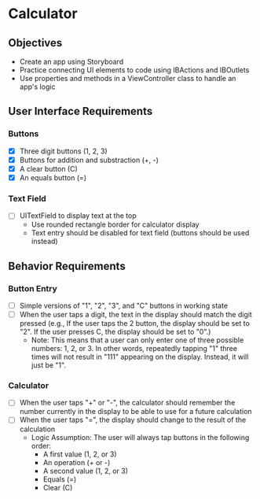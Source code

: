 # Calculator

## Objectives

- Create an app using Storyboard
- Practice connecting UI elements to code using IBActions and IBOutlets
- Use properties and methods in a ViewController class to handle an app's logic

## User Interface Requirements
### Buttons
- [x] Three digit buttons (1, 2, 3)
- [x] Buttons for addition and substraction (+, -)
- [x] A clear button (C)
- [x] An equals button (=)
### Text Field
- [ ] UITextField to display text at the top
    - Use rounded rectangle border for calculator display
    - Text entry should be disabled for text field (buttons should be used instead)

## Behavior Requirements
### Button Entry
- [ ] Simple versions of "1", "2", "3", and "C" buttons in working state
- [ ] When the user taps a digit, the text in the display should match the digit pressed (e.g., If the user taps the 2 button, the display should be set to "2". If the user presses C, the display should be set to "0".)
    - Note: This means that a user can only enter one of three possible numbers: 1, 2, or 3. In other words, repeatedly tapping "1" three times will not result in "111" appearing on the display. Instead, it will just be "1".

### Calculator
- [ ] When the user taps "+" or "-", the calculator should remember the number currently in the display to be able to use for a future calculation
- [ ] When the user taps "=", the display should change to the result of the calculation
    - Logic Assumption: The user will always tap buttons in the following order:
        - A first value (1, 2, or 3)
        - An operation (+ or -)
        - A second value (1, 2, or 3)
        - Equals (=)
        - Clear (C)